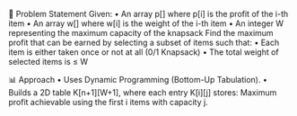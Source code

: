 📘 Problem Statement
Given:
•	An array p[] where p[i] is the profit of the i-th item
•	An array w[] where w[i] is the weight of the i-th item
•	An integer W representing the maximum capacity of the knapsack
Find the maximum profit that can be earned by selecting a subset of items such that:
•	Each item is either taken once or not at all (0/1 Knapsack)
•	The total weight of selected items is ≤ W

📊 Approach
•	Uses Dynamic Programming (Bottom-Up Tabulation).
•	Builds a 2D table K[n+1][W+1], where each entry K[i][j] stores:
Maximum profit achievable using the first i items with capacity j.
